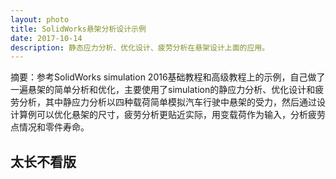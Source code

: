 ```yaml
---
layout: photo
title: SolidWorks悬架分析设计示例
date: 2017-10-14 
description: 静态应力分析、优化设计、疲劳分析在悬架设计上面的应用。
---
```


摘要：参考SolidWorks simulation 2016基础教程和高级教程上的示例，自己做了一遍悬架的简单分析和优化，主要使用了simulation的静应力分析、优化设计和疲劳分析，其中静应力分析以四种载荷简单模拟汽车行驶中悬架的受力，然后通过设计算例可以优化悬架的尺寸，疲劳分析更贴近实际，用变载荷作为输入，分析疲劳点情况和零件寿命。

## 太长不看版
